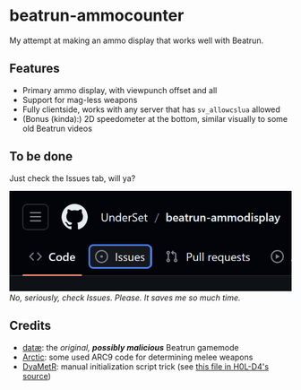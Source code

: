 # beatrun-ammocounter
My attempt at making an ammo display that works well with Beatrun.

## Features
- Primary ammo display, with viewpunch offset and all
- Support for mag-less weapons
- Fully clientside, works with any server that has `sv_allowcslua` allowed
- (Bonus (kinda):) 2D speedometer at the bottom, similar visually to some old Beatrun videos

## To be done
Just check the Issues tab, will ya?

![image of the Issues tab](images\checkissues.png)
<br>*No, seriously, check Issues. Please. It saves me so much time.*

## Credits
- [datæ](https://steamcommunity.com/id/75651121243836): the *original, **possibly malicious*** Beatrun gamemode
- [Arctic](https://github.com/haodongmo): some used ARC9 code for determining melee weapons
- [DyaMetR](https://github.com/DyaMetR): manual initialization script trick (see [this file in H0L-D4's source](https://github.com/DyaMetR/holohud/blob/master/lua/holohud_init.lua))